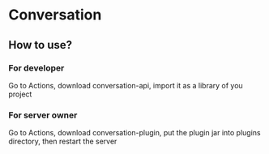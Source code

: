 # Conversation

## How to use?
### For developer
Go to Actions, download conversation-api, import it as a library of you project
### For server owner
Go to Actions, download conversation-plugin, put the plugin jar into plugins directory, then restart the server